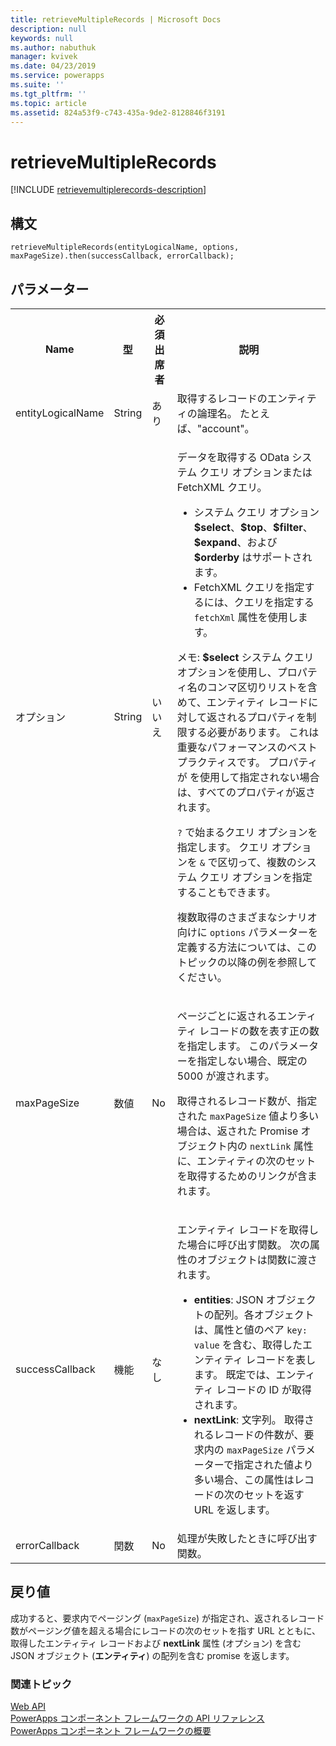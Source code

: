 ```yaml
---
title: retrieveMultipleRecords | Microsoft Docs
description: null
keywords: null
ms.author: nabuthuk
manager: kvivek
ms.date: 04/23/2019
ms.service: powerapps
ms.suite: ''
ms.tgt_pltfrm: ''
ms.topic: article
ms.assetid: 824a53f9-c743-435a-9de2-8128846f3191
---
```


# <a name="retrievemultiplerecords"></a>retrieveMultipleRecords

[!INCLUDE [retrievemultiplerecords-description](includes/retrievemultiplerecords-description.md)]

## <a name="syntax"></a>構文

`retrieveMultipleRecords(entityLogicalName, options, maxPageSize).then(successCallback, errorCallback);`

## <a name="parameters"></a>パラメーター

<table style="width:100%">
<tr>
<th>Name</th>
<th>型</th>
<th>必須出席者</th>
<th>説明</th>
</tr>
<tr>
<td>entityLogicalName</td>
<td>String</td>
<td>あり</td>
<td>取得するレコードのエンティティの論理名。 たとえば、&quot;account&quot;。</td>
</tr>
<tr>
<td>オプション</td>
<td>String</td>
<td>いいえ</td>
<td><p>データを取得する OData システム クエリ オプションまたは FetchXML クエリ。 </p> 
<ul>
<li>システム クエリ オプション <b>$select</b>、<b>$top</b>、<b>$filter</b>、<b>$expand</b>、および <b>$orderby</b> はサポートされます。</li>
<li>FetchXML クエリを指定するには、クエリを指定する <code>fetchXml</code> 属性を使用します。</li>
</ul>
<p>メモ:  <b>$select</b> システム クエリ オプションを使用し、プロパティ名のコンマ区切りリストを含めて、エンティティ レコードに対して返されるプロパティを制限する必要があります。 これは重要なパフォーマンスのベスト プラクティスです。 プロパティが <b></b> を使用して指定されない場合は、すべてのプロパティが返されます。</li>
<p><code>?</code> で始まるクエリ オプションを指定します。 クエリ オプションを <code>&amp;</code> で区切って、複数のシステム クエリ オプションを指定することもできます。
<p>複数取得のさまざまなシナリオ向けに <code>options</code> パラメーターを定義する方法については、このトピックの以降の例を参照してください。</td>
</tr>
<tr>
<td>maxPageSize</td>
<td>数値</td>
<td>No</td>
<td><p>ページごとに返されるエンティティ レコードの数を表す正の数を指定します。 このパラメーターを指定しない場合、既定の 5000 が渡されます。</p>
<p>取得されるレコード数が、指定された <code>maxPageSize</code> 値より多い場合は、返された Promise オブジェクト内の <code>nextLink</code> 属性に、エンティティの次のセットを取得するためのリンクが含まれます。 </td>
</tr>
<tr>
<td>successCallback</td>
<td>機能</td>
<td>なし</td>
<td><p>エンティティ レコードを取得した場合に呼び出す関数。 次の属性のオブジェクトは関数に渡されます。</p>
<ul>
<li><b>entities</b>: JSON オブジェクトの配列。各オブジェクトは、属性と値のペア <code>key: value</code> を含む、取得したエンティティ レコードを表します。 既定では、エンティティ レコードの ID が取得されます。</li>
<li><b>nextLink</b>: 文字列。 取得されるレコードの件数が、要求内の <code>maxPageSize</code> パラメーターで指定された値より多い場合、この属性はレコードの次のセットを返す URL を返します。</li>
</ul>
</td>
</tr>
<tr>
<td>errorCallback</td>
<td>関数</td>
<td>No</td>
<td>処理が失敗したときに呼び出す関数。</td>
</tr>
</table>

## <a name="return-value"></a>戻り値

成功すると、要求内でページング (`maxPageSize`) が指定され、返されるレコード数がページング値を超える場合にレコードの次のセットを指す URL とともに、取得したエンティティ レコードおよび **nextLink** 属性 (オプション) を含む JSON オブジェクト (**エンティティ**) の配列を含む promise を返します。


### <a name="related-topics"></a>関連トピック

[Web API](../webapi.md)<br/>
[PowerApps コンポーネント フレームワークの API リファレンス](../../reference/index.md)<br/>
[PowerApps コンポーネント フレームワークの概要](../../overview.md)